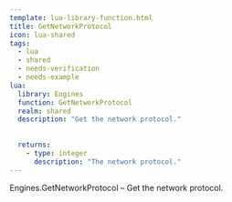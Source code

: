 ```yaml
---
template: lua-library-function.html
title: GetNetworkProtocol
icon: lua-shared
tags:
  - lua
  - shared
  - needs-verification
  - needs-example
lua:
  library: Engines
  function: GetNetworkProtocol
  realm: shared
  description: "Get the network protocol."
  
  
  returns:
    - type: integer
      description: "The network protocol."
---
```


<div class="lua__search__keywords">
Engines.GetNetworkProtocol &#x2013; Get the network protocol.
</div>
